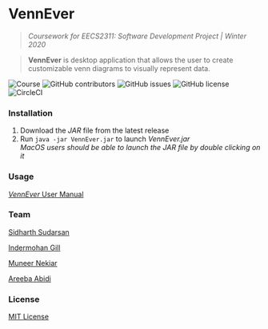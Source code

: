 # VennEver

> *Coursework for EECS2311: Software Development Project | Winter 2020*

> **VennEver** is desktop application that allows the user to create customizable venn diagrams to visually represent data.

![Course](https://img.shields.io/badge/course-EECS2311-lightgrey) ![GitHub contributors](https://img.shields.io/github/contributors/sidharthsudarsan/VennProject) ![GitHub issues](https://img.shields.io/github/issues/sidharthsudarsan/VennProject) ![GitHub license](https://img.shields.io/github/license/sidharthsudarsan/VennProject) ![CircleCI](https://img.shields.io/circleci/build/github/sidharthsudarsan/VennProject)

### Installation

1. Download the *JAR* file from the latest release
2. Run ``` java -jar VennEver.jar ``` to launch *VennEver.jar*  
*MacOS users should be able to launch the JAR file by double clicking on it*
  
### Usage
[*VennEver* User Manual](https://github.com/sidharthsudarsan/VennProject/blob/master/Documentation/User%20Manual_Version_4.0.pdf)
  
### Team
[Sidharth Sudarsan](https://github.com/sidharthsudarsan)

[Indermohan Gill](https://github.com/gill-indermohan-216542045)

[Muneer Nekiar](https://github.com/muneer17)

[Areeba Abidi](https://github.com/abidiare)
  
### License
[MIT License](https://github.com/sidharthsudarsan/VennProject/blob/master/LICENSE)
